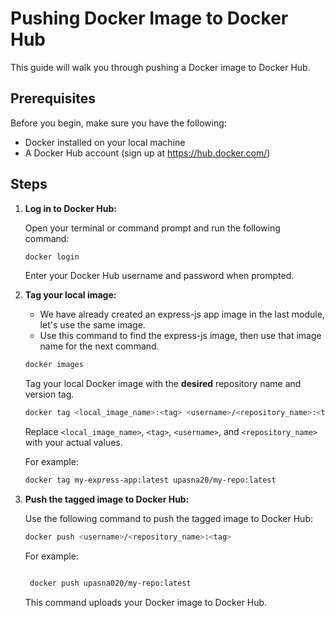 # Pushing Docker Image to Docker Hub

This guide will walk you through pushing a Docker image to Docker Hub.

## Prerequisites

Before you begin, make sure you have the following:

- Docker installed on your local machine
- A Docker Hub account (sign up at https://hub.docker.com/)

## Steps

1. **Log in to Docker Hub:**

   Open your terminal or command prompt and run the following command:

   ```bash
   docker login
   ```
   Enter your Docker Hub username and password when prompted.

2. **Tag your local image:**

   - We have already created an express-js app image in the last module, let's use the same image.
   - Use this command to find the express-js image, then use that image name for the next command.
   
   
   ```bash
   docker images
   ```
   
   Tag your local Docker image with the **desired** repository name and version tag.

   ```bash
   docker tag <local_image_name>:<tag> <username>/<repository_name>:<tag>
   ```

   
   Replace `<local_image_name>`, `<tag>`, `<username>`, and `<repository_name>` with your actual values.

     
   For example:
   
   ```bash
   docker tag my-express-app:latest upasna20/my-repo:latest
   ```
  
   
   
4. **Push the tagged image to Docker Hub:**

   Use the following command to push the tagged image to Docker Hub:
   ```bash
   docker push <username>/<repository_name>:<tag>
   ```
   For example:
   ```bash

    docker push upasna020/my-repo:latest
   ```
   This command uploads your Docker image to Docker Hub. 
